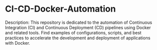 # CI-CD-Docker-Automation
Description: This repository is dedicated to the automation of Continuous Integration (CI) and Continuous Deployment (CD) pipelines using Docker and related tools. Find examples of configurations, scripts, and best practices to accelerate the development and deployment of applications with Docker.

